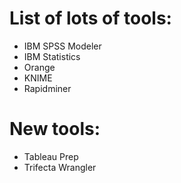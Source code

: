 # List of lots of tools: 
- IBM SPSS Modeler
- IBM Statistics 
- Orange
- KNIME
- Rapidminer

# New tools:
- Tableau Prep
- Trifecta Wrangler
